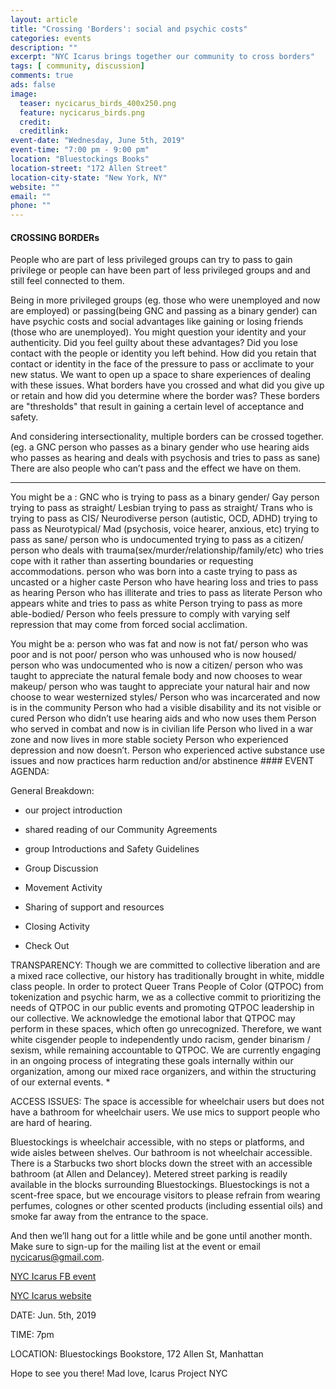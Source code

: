 ```yaml
---
layout: article
title: "Crossing 'Borders': social and psychic costs"
categories: events
description: ""
excerpt: "NYC Icarus brings together our community to cross borders"
tags: [ community, discussion]
comments: true
ads: false
image:
  teaser: nycicarus_birds_400x250.png
  feature: nycicarus_birds.png
  credit: 
  creditlink: 
event-date: "Wednesday, June 5th, 2019"
event-time: "7:00 pm - 9:00 pm"
location: "Bluestockings Books"
location-street: "172 Allen Street"
location-city-state: "New York, NY"
website: ""
email: ""
phone: ""
---
```


#### CROSSING BORDERs

People who are part of less privileged groups can try to pass to gain privilege or people can have been part of less privileged groups and  and still feel connected to them.

Being in more privileged groups (eg. those who were unemployed and now are employed) or passing(being GNC and passing as a binary gender) can have psychic costs and social advantages like gaining or losing friends (those who are unemployed). You might question your identity and your authenticity. Did you feel guilty about these advantages? Did you lose contact with the people or identity you left behind. How did you retain that contact or identity in the face of the pressure to pass or acclimate to your new status. We want to open up a space to share experiences of dealing with these issues. What borders have you crossed and what did you give up or retain and how did you determine where the border was? 
These borders are "thresholds" that result in gaining a certain level of acceptance and safety. 

And considering intersectionality, multiple borders can be crossed together. (eg. a GNC person who passes as a binary gender who use hearing aids who passes as hearing and deals with psychosis and tries to pass as sane)  There are also people who can’t pass and the effect we have on them. 

------------------

You might be a :
GNC who is trying to pass as a binary gender/
Gay person trying to pass as straight/
Lesbian trying to pass as straight/
Trans who is trying to pass as CIS/
Neurodiverse person (autistic, OCD, ADHD) trying to pass as Neurotypical/
Mad (psychosis, voice hearer, anxious, etc) trying to pass as sane/
person who is undocumented trying to pass as a citizen/
person who deals with trauma(sex/murder/relationship/family/etc) who tries cope with it rather than asserting boundaries or requesting accommodations. 
person who was born into a caste trying to pass as uncasted or a higher caste
Person who have hearing loss and tries to pass as hearing
Person who has illiterate and tries to pass as literate 
Person who appears white and tries to pass as white
Person trying to pass as more able-bodied/ 
Person who feels pressure to comply with varying self repression that may come from forced social acclimation. 
 
You might be a: 
person who was fat and now is not fat/
person who was poor and is not poor/
person who was unhoused who is now housed/
person who was undocumented who is now a citizen/
person who was taught to appreciate the natural female body and now chooses to wear makeup/
person who was taught to appreciate your natural hair and now choose to wear westernized styles/
Person who was incarcerated and now is in the community
Person who had a visible disability and its not visible or cured
Person who didn’t use hearing aids and who now uses them
Person who served in combat and now is in civilian life
Person who lived in a war zone and now lives in more stable society 
Person who experienced depression and now doesn’t.
Person who experienced active substance use issues and now practices harm reduction and/or abstinence #### EVENT AGENDA:

General Breakdown:

* our project introduction

* shared reading of our Community Agreements

* group Introductions and Safety Guidelines

* Group Discussion

* Movement Activity

* Sharing of support and resources

* Closing Activity

* Check Out


TRANSPARENCY:
Though we are committed to collective liberation and are a mixed race collective, our history has traditionally brought in white, middle class people. In order to protect Queer Trans People of Color (QTPOC) from tokenization and psychic harm, we as a collective commit to prioritizing the needs of QTPOC in our public events and promoting QTPOC leadership in our collective. We acknowledge the emotional labor that QTPOC may perform in these spaces, which often go unrecognized. Therefore, we want white cisgender people to independently undo racism, gender binarism / sexism, while remaining accountable to QTPOC. We are currently engaging in an ongoing process of integrating these goals internally within our organization, among our mixed race organizers, and within the structuring of our external events. *

ACCESS ISSUES: The space is accessible for wheelchair users but does not have a bathroom for wheelchair users. We use mics to support people who are hard of hearing.

Bluestockings is wheelchair accessible, with no steps or platforms, and wide aisles between shelves. Our bathroom is not wheelchair accessible. There is a Starbucks two short blocks down the street with an accessible bathroom (at Allen and Delancey). Metered street parking is readily available in the blocks surrounding Bluestockings. Bluestockings is not a scent-free space, but we encourage visitors to please refrain from wearing perfumes, colognes or other scented products (including essential oils) and smoke far away from the entrance to the space.

And then we’ll hang out for a little while and be gone until another month. Make sure to sign-up for the mailing list at the event or email nycicarus@gmail.com.

[NYC Icarus FB event](https://www.facebook.com/events/2343402715937486/)

[NYC Icarus website](http://nycicarus.org/)


DATE: Jun. 5th, 2019

TIME: 7pm

LOCATION: Bluestockings Bookstore, 172 Allen St, Manhattan

Hope to see you there!
Mad love, Icarus Project NYC
